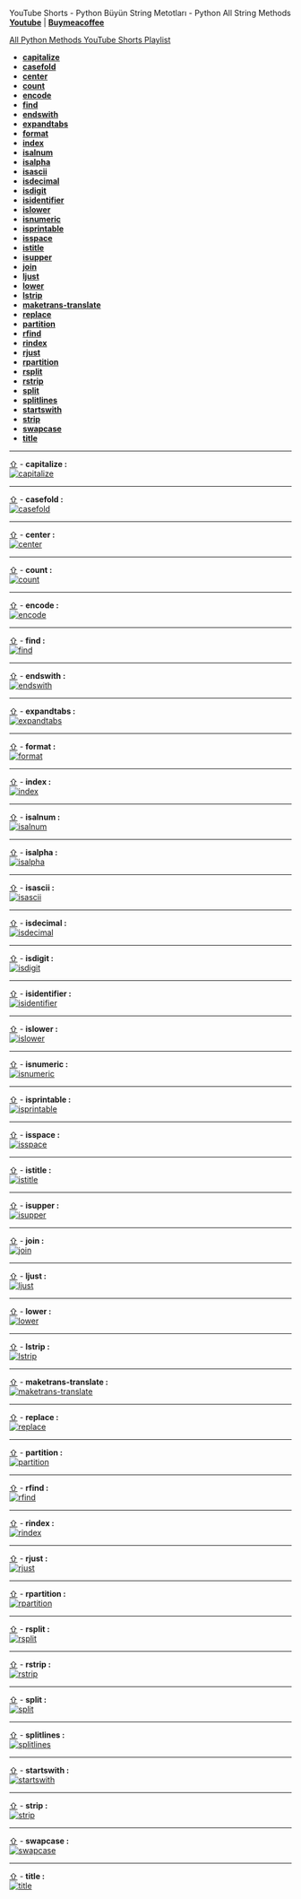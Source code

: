 YouTube Shorts - Python Büyün String Metotları - Python All String Methods **[Youtube](https://www.youtube.com/@umtsn)** | **[Buymeacoffee](https://www.buymeacoffee.com/umitsen)** 

[All Python Methods YouTube Shorts Playlist](https://www.youtube.com/playlist?list=PLWmM3tw4zswYp2ee_doiA-zb0AOD_vXms)


- <a href="#web-capitalize" id="web-toc-capitalize">**capitalize**</a>
- <a href="#web-casefold" id="web-toc-casefold">**casefold**</a>
- <a href="#web-center" id="web-toc-center">**center**</a>
- <a href="#web-count" id="web-toc-count">**count**</a>
- <a href="#web-encode" id="web-toc-encode">**encode**</a>
- <a href="#web-find" id="web-toc-find">**find**</a>
- <a href="#web-endswith" id="web-toc-endswith">**endswith**</a>
- <a href="#web-expandtabs" id="web-toc-expandtabs">**expandtabs**</a>
- <a href="#web-format" id="web-toc-format">**format**</a>
- <a href="#web-index" id="web-toc-index">**index**</a>
- <a href="#web-isalnum" id="web-toc-isalnum">**isalnum**</a>
- <a href="#web-isalpha" id="web-toc-isalpha">**isalpha**</a>
- <a href="#web-isascii" id="web-toc-isascii">**isascii**</a>
- <a href="#web-isdecimal" id="web-toc-isdecimal">**isdecimal**</a>
- <a href="#web-isdigit" id="web-toc-isdigit">**isdigit**</a>
- <a href="#web-isidentifier" id="web-toc-isidentifier">**isidentifier**</a>
- <a href="#web-islower" id="web-toc-islower">**islower**</a>
- <a href="#web-isnumeric" id="web-toc-isnumeric">**isnumeric**</a>
- <a href="#web-isprintable" id="web-toc-isprintable">**isprintable**</a>
- <a href="#web-isspace" id="web-toc-isspace">**isspace**</a>
- <a href="#web-istitle" id="web-toc-istitle">**istitle**</a>
- <a href="#web-isupper" id="web-toc-isupper">**isupper**</a>
- <a href="#web-join" id="web-toc-join">**join**</a>
- <a href="#web-ljust" id="web-toc-ljust">**ljust**</a>
- <a href="#web-lower" id="web-toc-lower">**lower**</a>
- <a href="#web-lstrip" id="web-toc-lstrip">**lstrip**</a>
- <a href="#web-maketrans-translate" id="web-toc-maketrans-translate">**maketrans-translate**</a>
- <a href="#web-replace" id="web-toc-replace">**replace**</a>
- <a href="#web-partition" id="web-toc-partition">**partition**</a>
- <a href="#web-rfind" id="web-toc-rfind">**rfind**</a>
- <a href="#web-rindex" id="web-toc-rindex">**rindex**</a>
- <a href="#web-rjust" id="web-toc-rjust">**rjust**</a>
- <a href="#web-rpartition" id="web-toc-rpartition">**rpartition**</a>
- <a href="#web-rsplit" id="web-toc-rsplit">**rsplit**</a>
- <a href="#web-rstrip" id="web-toc-rstrip">**rstrip**</a>
- <a href="#web-split" id="web-toc-split">**split**</a>
- <a href="#web-splitlines" id="web-toc-splitlines">**splitlines**</a>
- <a href="#web-startswith" id="web-toc-startswith">**startswith**</a>
- <a href="#web-strip" id="web-toc-strip">**strip**</a>
- <a href="#web-swapcase" id="web-toc-swapcase">**swapcase**</a>
- <a href="#web-title" id="web-toc-title">**title**</a>


---
<a href="#web-toc-capitalize"><span>&#8679;</span></a> - <span id = "web-capitalize">**capitalize :**</span><br>
[![capitalize](https://img.youtube.com/vi/g3JrPY3ogCw/0.jpg)](https://youtube.com/shorts/g3JrPY3ogCw "capitalize")
<br>

---
<a href="#web-toc-casefold"><span>&#8679;</span></a> - <span id = "web-casefold">**casefold :**</span><br>
[![casefold](https://img.youtube.com/vi/Q2HslIP03pk/0.jpg)](https://youtube.com/shorts/Q2HslIP03pk "casefold")
<br>

---
<a href="#web-toc-center"><span>&#8679;</span></a> - <span id = "web-center">**center :**</span><br>
[![center](https://img.youtube.com/vi/1fJgV2g4npU/0.jpg)](https://youtube.com/shorts/1fJgV2g4npU "center")
<br>

---
<a href="#web-toc-count"><span>&#8679;</span></a> - <span id = "web-count">**count :**</span><br>
[![count](https://img.youtube.com/vi/intW7LeBVLw/0.jpg)](https://youtube.com/shorts/intW7LeBVLw "count")
<br>

---
<a href="#web-toc-encode"><span>&#8679;</span></a> - <span id = "web-encode">**encode :**</span><br>
[![encode](https://img.youtube.com/vi/IgCqZhqUvaQ/0.jpg)](https://youtube.com/shorts/IgCqZhqUvaQ "encode")
<br>

---
<a href="#web-toc-find"><span>&#8679;</span></a> - <span id = "web-find">**find :**</span><br>
[![find](https://img.youtube.com/vi/RNMoIcRAUu4/0.jpg)](https://youtube.com/shorts/RNMoIcRAUu4 "find")
<br>

---
<a href="#web-toc-endswith"><span>&#8679;</span></a> - <span id = "web-endswith">**endswith :**</span><br>
[![endswith](https://img.youtube.com/vi/2dKG7jLtthE/0.jpg)](https://youtube.com/shorts/2dKG7jLtthE "endswith")
<br>

---
<a href="#web-toc-expandtabs"><span>&#8679;</span></a> - <span id = "web-expandtabs">**expandtabs :**</span><br>
[![expandtabs](https://img.youtube.com/vi/jAqfG2K-UpE/0.jpg)](https://youtube.com/shorts/jAqfG2K-UpE "expandtabs")
<br>

---
<a href="#web-toc-format"><span>&#8679;</span></a> - <span id = "web-format">**format :**</span><br>
[![format](https://img.youtube.com/vi/q6gPgi4BExg/0.jpg)](https://youtube.com/shorts/q6gPgi4BExg "format")
<br>

---
<a href="#web-toc-index"><span>&#8679;</span></a> - <span id = "web-index">**index :**</span><br>
[![index](https://img.youtube.com/vi/-k4f_dwbyGQ/0.jpg)](https://youtube.com/shorts/-k4f_dwbyGQ "index")
<br>

---
<a href="#web-toc-isalnum"><span>&#8679;</span></a> - <span id = "web-isalnum">**isalnum :**</span><br>
[![isalnum](https://img.youtube.com/vi/Qtc7J01EwMI/0.jpg)](https://youtube.com/shorts/Qtc7J01EwMI "isalnum")
<br>

---
<a href="#web-toc-isalpha"><span>&#8679;</span></a> - <span id = "web-isalpha">**isalpha :**</span><br>
[![isalpha](https://img.youtube.com/vi/bPQFNwlWRvg/0.jpg)](https://youtube.com/shorts/bPQFNwlWRvg "isalpha")
<br>

---
<a href="#web-toc-isascii"><span>&#8679;</span></a> - <span id = "web-isascii">**isascii :**</span><br>
[![isascii](https://img.youtube.com/vi/0O5FCm3FiTw/0.jpg)](https://youtube.com/shorts/0O5FCm3FiTw "isascii")
<br>

---
<a href="#web-toc-isdecimal"><span>&#8679;</span></a> - <span id = "web-isdecimal">**isdecimal :**</span><br>
[![isdecimal](https://img.youtube.com/vi/7SqyFEdcWKs/0.jpg)](https://youtube.com/shorts/7SqyFEdcWKs "isdecimal")
<br>

---
<a href="#web-toc-isdigit"><span>&#8679;</span></a> - <span id = "web-isdigit">**isdigit :**</span><br>
[![isdigit](https://img.youtube.com/vi/tbOOSu_I_TI/0.jpg)](https://youtube.com/shorts/tbOOSu_I_TI "isdigit")
<br>

---
<a href="#web-toc-isidentifier"><span>&#8679;</span></a> - <span id = "web-isidentifier">**isidentifier :**</span><br>
[![isidentifier](https://img.youtube.com/vi/yQbHjZAyjpw/0.jpg)](https://youtube.com/shorts/yQbHjZAyjpw "isidentifier")
<br>

---
<a href="#web-toc-islower"><span>&#8679;</span></a> - <span id = "web-islower">**islower :**</span><br>
[![islower](https://img.youtube.com/vi/gV053lQpmfs/0.jpg)](https://youtube.com/shorts/gV053lQpmfs "islower")
<br>

---
<a href="#web-toc-isnumeric"><span>&#8679;</span></a> - <span id = "web-isnumeric">**isnumeric :**</span><br>
[![isnumeric](https://img.youtube.com/vi/JkIDMlGsGrc/0.jpg)](https://youtube.com/shorts/JkIDMlGsGrc "isnumeric")
<br>

---
<a href="#web-toc-isprintable"><span>&#8679;</span></a> - <span id = "web-isprintable">**isprintable :**</span><br>
[![isprintable](https://img.youtube.com/vi/lsL0DpwwB0M/0.jpg)](https://youtube.com/shorts/lsL0DpwwB0M "isprintable")
<br>

---
<a href="#web-toc-isspace"><span>&#8679;</span></a> - <span id = "web-isspace">**isspace :**</span><br>
[![isspace](https://img.youtube.com/vi/9muj3MSpHjc/0.jpg)](https://youtube.com/shorts/9muj3MSpHjc "isspace")
<br>

---
<a href="#web-toc-istitle"><span>&#8679;</span></a> - <span id = "web-istitle">**istitle :**</span><br>
[![istitle](https://img.youtube.com/vi/q-8RstSK3fU/0.jpg)](https://youtube.com/shorts/q-8RstSK3fU "istitle")
<br>

---
<a href="#web-toc-isupper"><span>&#8679;</span></a> - <span id = "web-isupper">**isupper :**</span><br>
[![isupper](https://img.youtube.com/vi/9lKT1qOs4wY/0.jpg)](https://youtube.com/shorts/9lKT1qOs4wY "isupper")
<br>

---
<a href="#web-toc-join"><span>&#8679;</span></a> - <span id = "web-join">**join :**</span><br>
[![join](https://img.youtube.com/vi/0Rk4oeXDvCo/0.jpg)](https://youtube.com/shorts/0Rk4oeXDvCo "join")
<br>

---
<a href="#web-toc-ljust"><span>&#8679;</span></a> - <span id = "web-ljust">**ljust :**</span><br>
[![ljust](https://img.youtube.com/vi/o8fnIx3Vr9A/0.jpg)](https://youtube.com/shorts/o8fnIx3Vr9A "ljust")
<br>

---
<a href="#web-toc-lower"><span>&#8679;</span></a> - <span id = "web-lower">**lower :**</span><br>
[![lower](https://img.youtube.com/vi/xolCoYpGtaY/0.jpg)](https://youtube.com/shorts/xolCoYpGtaY "lower")
<br>

---
<a href="#web-toc-lstrip"><span>&#8679;</span></a> - <span id = "web-lstrip">**lstrip :**</span><br>
[![lstrip](https://img.youtube.com/vi/1-OkTVa-MpI/0.jpg)](https://youtube.com/shorts/1-OkTVa-MpI "lstrip")
<br>

---
<a href="#web-toc-maketrans-translate"><span>&#8679;</span></a> - <span id = "web-maketrans-translate">**maketrans-translate :**</span><br>
[![maketrans-translate](https://img.youtube.com/vi/uHsb4Cl7x-U/0.jpg)](https://youtube.com/shorts/uHsb4Cl7x-U "maketrans-translate")
<br>

---
<a href="#web-toc-replace"><span>&#8679;</span></a> - <span id = "web-replace">**replace :**</span><br>
[![replace](https://img.youtube.com/vi/xZ8_f_0RYg4/0.jpg)](https://youtube.com/shorts/xZ8_f_0RYg4 "replace")
<br>

---
<a href="#web-toc-partition"><span>&#8679;</span></a> - <span id = "web-partition">**partition :**</span><br>
[![partition](https://img.youtube.com/vi/xjPiRYaxopg/0.jpg)](https://youtube.com/shorts/xjPiRYaxopg "partition")
<br>

---
<a href="#web-toc-rfind"><span>&#8679;</span></a> - <span id = "web-rfind">**rfind :**</span><br>
[![rfind](https://img.youtube.com/vi/T2X7H4xk9cY/0.jpg)](https://youtube.com/shorts/T2X7H4xk9cY "rfind")
<br>

---
<a href="#web-toc-rindex"><span>&#8679;</span></a> - <span id = "web-rindex">**rindex :**</span><br>
[![rindex](https://img.youtube.com/vi/p7q974kGe20/0.jpg)](https://youtube.com/shorts/p7q974kGe20 "rindex")
<br>

---
<a href="#web-toc-rjust"><span>&#8679;</span></a> - <span id = "web-rjust">**rjust :**</span><br>
[![rjust](https://img.youtube.com/vi/EpSie-CaGno/0.jpg)](https://youtube.com/shorts/EpSie-CaGno "rjust")
<br>

---
<a href="#web-toc-rpartition"><span>&#8679;</span></a> - <span id = "web-rpartition">**rpartition :**</span><br>
[![rpartition](https://img.youtube.com/vi/tghTCwsNu6w/0.jpg)](https://youtube.com/shorts/tghTCwsNu6w "rpartition")
<br>

---
<a href="#web-toc-rsplit"><span>&#8679;</span></a> - <span id = "web-rsplit">**rsplit :**</span><br>
[![rsplit](https://img.youtube.com/vi/FejTINNwpVk/0.jpg)](https://youtube.com/shorts/FejTINNwpVk "rsplit")
<br>

---
<a href="#web-toc-rstrip"><span>&#8679;</span></a> - <span id = "web-rstrip">**rstrip :**</span><br>
[![rstrip](https://img.youtube.com/vi/czKJ2TJqhGg/0.jpg)](https://youtube.com/shorts/czKJ2TJqhGg "rstrip")
<br>

---
<a href="#web-toc-split"><span>&#8679;</span></a> - <span id = "web-split">**split :**</span><br>
[![split](https://img.youtube.com/vi/pbx3kzqplx0/0.jpg)](https://youtube.com/shorts/pbx3kzqplx0 "split")
<br>

---
<a href="#web-toc-splitlines"><span>&#8679;</span></a> - <span id = "web-splitlines">**splitlines :**</span><br>
[![splitlines](https://img.youtube.com/vi/qWjlhEIknB4/0.jpg)](https://youtube.com/shorts/qWjlhEIknB4 "splitlines")
<br>

---
<a href="#web-toc-startswith"><span>&#8679;</span></a> - <span id = "web-startswith">**startswith :**</span><br>
[![startswith](https://img.youtube.com/vi/6tR3RDENYYI/0.jpg)](https://youtube.com/shorts/6tR3RDENYYI "startswith")
<br>

---
<a href="#web-toc-strip"><span>&#8679;</span></a> - <span id = "web-strip">**strip :**</span><br>
[![strip](https://img.youtube.com/vi/dYF0XjR9yf8/0.jpg)](https://youtube.com/shorts/dYF0XjR9yf8 "strip")
<br>

---
<a href="#web-toc-swapcase"><span>&#8679;</span></a> - <span id = "web-swapcase">**swapcase :**</span><br>
[![swapcase](https://img.youtube.com/vi/Fc27Nu45WaA/0.jpg)](https://youtube.com/shorts/Fc27Nu45WaA "swapcase")
<br>

---
<a href="#web-toc-title"><span>&#8679;</span></a> - <span id = "web-title">**title :**</span><br>
[![title](https://img.youtube.com/vi/-UtoNTt8xJs/0.jpg)](https://youtube.com/shorts/-UtoNTt8xJs "title")
<br>



